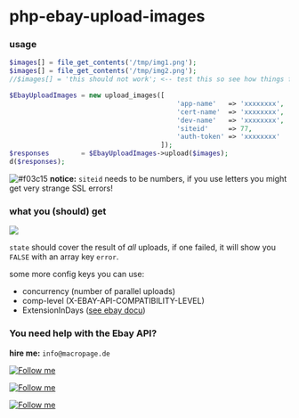 # php-ebay-upload-images

### usage

```php
$images[] = file_get_contents('/tmp/img1.png');
$images[] = file_get_contents('/tmp/img2.png');
//$images[] = 'this should not work'; <-- test this so see how things fail

$EbayUploadImages = new upload_images([
										  'app-name'   => 'xxxxxxxx',
										  'cert-name'  => 'xxxxxxxx',
										  'dev-name'   => 'xxxxxxxx',
										  'siteid'     => 77,
										  'auth-token' => 'xxxxxxxx'
									  ]);
$responses        = $EbayUploadImages->upload($images);
d($responses);
```

![#f03c15](https://placehold.it/15/f03c15/000000?text=+) **notice:** `siteid` needs to be numbers, if you use letters you might get very strange SSL errors! 

### what you (should) get

![](https://i.imgur.com/6mNud71.png)

`state` should cover the result of _all_ uploads, if one failed, it will show you `FALSE` with an array key `error`. 
  
some more config keys you can use:

- concurrency (number of parallel uploads)
- comp-level (X-EBAY-API-COMPATIBILITY-LEVEL)
- ExtensionInDays ([see ebay docu](https://developer.ebay.com/devzone/xml/docs/reference/ebay/UploadSiteHostedPictures.html#Request.ExtensionInDays))

### You need help with the Ebay API?

**hire me:** `info@macropage.de`

[![Follow me](https://rawcdn.githack.com/michabbb/ebay-oauth-playground/b4eaa137aa00ff700ac18880baa0002c661857e6/docs/img/linkedin.png)](https://twitter.com/michabbb)  

[![Follow me](https://rawcdn.githack.com/michabbb/ebay-oauth-playground/b4eaa137aa00ff700ac18880baa0002c661857e6/docs/img/twitter.png)](https://www.linkedin.com/in/macropage/)

[![Follow me](https://rawcdn.githack.com/michabbb/ebay-oauth-playground/b4eaa137aa00ff700ac18880baa0002c661857e6/docs/img/xing.png)](https://xing.com/profile/Michael_Bladowski/cv)

